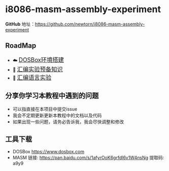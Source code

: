 i8086-masm-assembly-experiment
===

**GitHub** 地址：https://github.com/newtorn/i8086-masm-assembly-experiment

RoadMap
---

- :cloud: [<font size=+1>DOSBox环境搭建</font>](./docs/dosbox_masm.md)
- :wrench: [<font size=+1>汇编实验预备知识</font>](./part1)
- :rocket: [<font size=+1>汇编语言实验</font>](./part2)

分享你学习本教程中遇到的问题
---
- 可以指直接在本项目中提交issue
- 我会不定期更新更新本教程中的文档以及代码
- 如果出现一些问题，请务必告诉我，我会尽快调整和修改

工具下载
---
- DOSBox https://www.dosbox.com
- MASM 链接: https://pan.baidu.com/s/1afyrOoK6grfdl6v1W4nsNg 提取码: a9y9 

